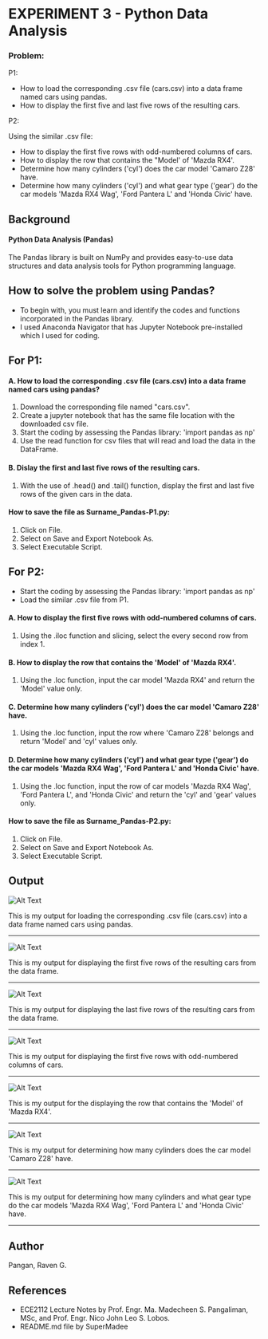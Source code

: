 # EXPERIMENT 3 - Python Data Analysis
### Problem:
P1:
* How to load the corresponding .csv file (cars.csv) into a data frame named cars using pandas.
* How to display the first five and last five rows of the resulting cars.

P2:

Using the similar .csv file:
* How to display the first five rows with odd-numbered columns of cars.
* How to display the row that contains the "Model' of 'Mazda RX4'.
* Determine how many cylinders ('cyl') does the car model 'Camaro Z28' have.
* Determine how many cylinders ('cyl') and what gear type ('gear') do the car models 'Mazda RX4 Wag', 'Ford Pantera L' and 'Honda Civic' have.
  
## Background
#### Python Data Analysis (Pandas) 
The Pandas library is built on NumPy and provides easy-to-use data structures and data analysis tools for Python programming language.

## How to solve the problem using Pandas?
* To begin with, you must learn and identify the codes and functions incorporated in the Pandas library.
* I used Anaconda Navigator that has Jupyter Notebook pre-installed which I used for coding.

## For P1:
#### A. How to load the corresponding .csv file (cars.csv) into a data frame named cars using pandas?
1. Download the corresponding file named "cars.csv".
2. Create a jupyter notebook that has the same file location with the downloaded csv file.
3. Start the coding by assessing the Pandas library: 'import pandas as np'
4. Use the read function for csv files that will read and load the data in the DataFrame.

#### B. Dislay the first and last five rows of the resulting cars.
1. With the use of .head() and .tail() function, display the first and last five rows of the given cars in the data.

#### How to save the file as Surname_Pandas-P1.py:
1. Click on File.
2. Select on Save and Export Notebook As.
3. Select Executable Script.

## For P2:
* Start the coding by assessing the Pandas library: 'import pandas as np'
* Load the similar .csv file from P1.
  
#### A. How to display the first five rows with odd-numbered columns of cars.
1. Using the .iloc function and slicing, select the every second row from index 1.

#### B. How to display the row that contains the 'Model' of 'Mazda RX4'.
1. Using the .loc function, input the car model 'Mazda RX4' and return the 'Model' value only.

#### C. Determine how many cylinders ('cyl') does the car model 'Camaro Z28' have.
1. Using the .loc function, input the row where 'Camaro Z28' belongs and return 'Model' and 'cyl' values only.

#### D. Determine how many cylinders ('cyl') and what gear type ('gear') do the car models 'Mazda RX4 Wag', 'Ford Pantera L' and 'Honda Civic' have.
1. Using the .loc function, input the row of car models 'Mazda RX4 Wag', 'Ford Pantera L', and 'Honda Civic' and return the 'cyl' and 'gear' values only.

#### How to save the file as Surname_Pandas-P2.py:
1. Click on File.
2. Select on Save and Export Notebook As.
3. Select Executable Script.

## Output
![Alt Text](PA3_IMAGES_USED/1A.png)

This is my output for loading the corresponding .csv file (cars.csv) into a data frame named cars using pandas.
***
![Alt Text](PA3_IMAGES_USED/1B.png)

This is my output for displaying the first five rows of the resulting cars from the data frame.
***
![Alt Text](PA3_IMAGES_USED/1.2B.png)

This is my output for displaying the last five rows of the resulting cars from the data frame.
***
![Alt Text](PA3_IMAGES_USED/2A.png)

This is my output for displaying the first five rows with odd-numbered columns of cars.
***
![Alt Text](PA3_IMAGES_USED/2B.png)

This is my output for the displaying the row that contains the 'Model' of 'Mazda RX4'.
***
![Alt Text](PA3_IMAGES_USED/2C.png)

This is my output for determining how many cylinders does the car model 'Camaro Z28' have.
***
![Alt Text](PA3_IMAGES_USED/2D.png)

This is my output for determining how many cylinders and what gear type do the car models 'Mazda RX4 Wag', 'Ford Pantera L' and 'Honda Civic' have.
***
## Author
Pangan, Raven G.

## References
* ECE2112 Lecture Notes by Prof. Engr. Ma. Madecheen S. Pangaliman, MSc, and Prof. Engr. Nico John Leo S. Lobos.
* README.md file by SuperMadee 













